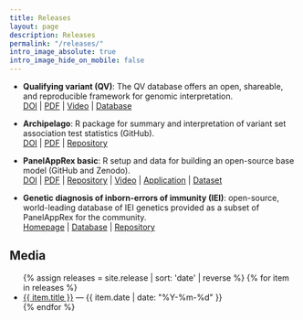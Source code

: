 ```yaml
---
title: Releases
layout: page
description: Releases
permalink: "/releases/"
intro_image_absolute: true
intro_image_hide_on_mobile: false
---
```


* **Qualifying variant (QV)**: The QV database offers an open, shareable, and reproducible framework for genomic interpretation.\
[DOI](https://doi.org/10.1101/2025.05.09.25324975) | 
[PDF](https://www.medrxiv.org/content/10.1101/2025.05.09.25324975v2.full.pdf) | 
[Video](https://player.vimeo.com/video/1083533047) | 
[Database](https://switzerlandomics.ch/technologies/qv_database/)  

* **Archipelago**: R package for summary and interpretation of variant set association test statistics (GitHub).\
[DOI](https://doi.org/10.1101/2025.03.17.25324111) | 
[PDF](https://www.medrxiv.org/content/10.1101/2025.03.17.25324111v2.full.pdf) | 
[Repository](https://github.com/DylanLawless/archipelago)  

* **PanelAppRex basic**: R setup and data for building an open-source base model (GitHub and Zenodo).\
[DOI](https://doi.org/10.1101/2025.03.20.25324319) | 
[PDF](https://www.medrxiv.org/content/10.1101/2025.03.20.25324319v3.full.pdf) | 
[Repository](https://github.com/DylanLawless/PanelAppRex) |
[Video](https://player.vimeo.com/video/1099451293) | 
[Application](https://switzerlandomics.ch/technologies/panelAppRexAi/) | 
[Dataset](https://doi.org/10.5281/zenodo.15736688)  


* **Genetic diagnosis of inborn-errors of immunity (IEI)**: open-source, world-leading database of IEI genetics provided as a subset of PanelAppRex for the community.\
[Homepage](https://iei-genetics.github.io) | 
[Database](https://iei-genetics.github.io/assets/iusis_iei_table_2025.html) | 
[Repository](https://github.com/DylanLawless/iei_genetics)  

## Media
<ul>
  {% assign releases = site.release | sort: 'date' | reverse %}
  {% for item in releases %}
    <li>
      <a href="{{ item.url }}">{{ item.title }}</a> — {{ item.date | date: "%Y-%m-%d" }}
    </li>
  {% endfor %}
</ul>

